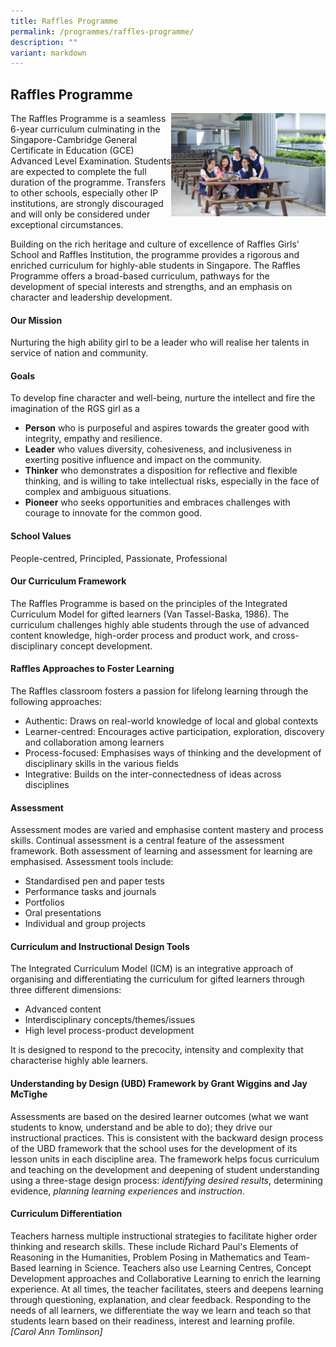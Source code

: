 ```yaml
---
title: Raffles Programme
permalink: /programmes/raffles-programme/
description: ""
variant: markdown
---
```

## Raffles Programme

<img src="/images/rp1.jpg" style="width:49%" align="right">

The Raffles Programme is a seamless 6-year curriculum culminating in the Singapore-Cambridge General Certificate in Education (GCE) Advanced Level Examination.  Students are expected to complete the full duration of the programme. Transfers to other schools, especially other IP institutions, are strongly discouraged and will only be considered under exceptional circumstances.
  
Building on the rich heritage and culture of excellence of Raffles Girls' School and Raffles Institution, the programme provides a rigorous and enriched curriculum for highly-able students in Singapore. The Raffles Programme offers a broad-based curriculum, pathways for the development of special interests and strengths, and an emphasis on character and leadership development.

#### Our Mission  

Nurturing the high ability girl to be a leader who will realise her talents in service of nation and community.

#### Goals

To develop fine character and well-being, nurture the intellect and fire the imagination of the RGS girl as a&nbsp;

*   **Person**&nbsp;who is purposeful and aspires towards the greater good with integrity, empathy and resilience.
*   **Leader**&nbsp;who values diversity, cohesiveness, and inclusiveness in exerting positive influence and impact on the community.
*   **Thinker**&nbsp;who demonstrates a disposition for reflective and flexible thinking, and is willing to take intellectual risks, especially in the face of complex and ambiguous situations.
*   **Pioneer**&nbsp;who seeks opportunities and embraces challenges with courage to innovate for the common good.

#### School Values  

People-centred, Principled, Passionate, Professional

#### Our Curriculum Framework  

The Raffles Programme is based on the principles of the Integrated Curriculum Model for gifted learners (Van Tassel-Baska, 1986). The curriculum challenges highly able students through the use of advanced content knowledge, high-order process and product work, and cross-disciplinary concept development.

#### Raffles Approaches to Foster Learning  

The Raffles classroom fosters a passion for lifelong learning through the following approaches:

*   Authentic: Draws on real-world knowledge of local and global contexts
*   Learner-centred: Encourages active participation, exploration, discovery and collaboration among learners
*   Process-focused: Emphasises ways of thinking and the development of disciplinary skills in the various fields
*   Integrative: Builds on the inter-connectedness of ideas across disciplines

#### Assessment

Assessment modes are varied and emphasise content mastery and process skills. Continual assessment is a central feature of the assessment framework. Both assessment of learning and assessment for learning are emphasised. Assessment tools include:

*   Standardised pen and paper tests
*   Performance tasks and journals
*   Portfolios
*   Oral presentations
*   Individual and group projects

#### Curriculum and Instructional Design Tools

The Integrated Curriculum Model (ICM) is an integrative approach of organising and differentiating the curriculum for gifted learners through three different dimensions:

*   Advanced content
*   Interdisciplinary concepts/themes/issues
*   High level process-product development

It is designed to respond to the precocity, intensity and complexity that characterise highly able learners.

#### Understanding by Design (UBD) Framework by Grant Wiggins and Jay McTighe  

Assessments are based on the desired learner outcomes (what we want students to know, understand and be able to do); they drive our instructional practices. This is consistent with the backward design process of the UBD framework that the school uses for the development of its lesson units in each discipline area. The framework helps focus curriculum and teaching on the development and deepening of student understanding using a three-stage design process:&nbsp;_identifying desired results_, determining evidence,&nbsp;_planning learning experiences_&nbsp;and&nbsp;_instruction_.

#### Curriculum Differentiation  

Teachers harness multiple instructional strategies to facilitate higher order thinking and research skills. These include Richard Paul's Elements of Reasoning in the Humanities, Problem Posing in Mathematics and Team-Based learning in Science. Teachers also use Learning Centres, Concept Development approaches and Collaborative Learning to enrich the learning experience. At all times, the teacher facilitates, steers and deepens learning through questioning, explanation, and clear feedback. Responding to the needs of all learners, we differentiate the way we learn and teach so that students learn based on their readiness, interest and learning profile.<br>
_\[Carol Ann Tomlinson\]_